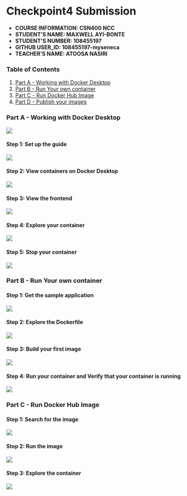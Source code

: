 # Checkpoint4 Submission

- **COURSE INFORMATION: CSN400 NCC**
- **STUDENT’S NAME: MAXWELL AYI-BONTE**
- **STUDENT'S NUMBER: 108455197** 
- **GITHUB USER_ID: 108455197-myseneca**
- **TEACHER’S NAME: ATOOSA NASIRI**

### Table of Contents
1. [Part A - Working with Docker Desktop](#header1)
2. [Part B - Run Your own container](#header2)
3. [Part C - Run Docker Hub Image](#header3)
4. [Part D - Publish your images](#header4)

### Part A - Working with Docker Desktop

<img src="https://raw.githubusercontent.com/108455197-myseneca/CSN400-Capstone/main/Checkpoint4/CP4-PART%20A.1.JPG">

#### Step 1: Set up the guide

<img src="https://raw.githubusercontent.com/108455197-myseneca/CSN400-Capstone/main/Checkpoint4/CP4-PART%20A.2.JPG">

#### Step 2: View containers on Docker Desktop

<img src="https://raw.githubusercontent.com/108455197-myseneca/CSN400-Capstone/main/Checkpoint4/CP4-PART%20A.3.JPG">

#### Step 3: View the frontend

<img src="https://raw.githubusercontent.com/108455197-myseneca/CSN400-Capstone/main/Checkpoint4/CP4-PART%20A.4.JPG">

#### Step 4: Explore your container

<img src="https://raw.githubusercontent.com/108455197-myseneca/CSN400-Capstone/main/Checkpoint4/CP4-PART%20A.5.JPG">

#### Step 5: Stop your container

<img src="https://raw.githubusercontent.com/108455197-myseneca/CSN400-Capstone/main/Checkpoint4/CP4-PART%20A.6.JPG">

### Part B - Run Your own container
#### Step 1: Get the sample application

<img src="https://raw.githubusercontent.com/108455197-myseneca/CSN400-Capstone/main/Checkpoint4/CP4-PART%20B.1.JPG">

#### Step 2: Explore the Dockerfile

<img src="https://raw.githubusercontent.com/108455197-myseneca/CSN400-Capstone/main/Checkpoint4/CP4-PART%20B.2.JPG">

#### Step 3: Build your first image

<img src="https://raw.githubusercontent.com/108455197-myseneca/CSN400-Capstone/main/Checkpoint4/CP4-PART%20B.3.JPG">

#### Step 4: Run your container and Verify that your container is running

<img src="https://raw.githubusercontent.com/108455197-myseneca/CSN400-Capstone/main/Checkpoint4/CP4-PART%20B.4.JPG">

### Part C - Run Docker Hub Image
#### Step 1: Search for the image

<img src="https://raw.githubusercontent.com/108455197-myseneca/CSN400-Capstone/main/Checkpoint4/CP4-PART%20C.1.JPG">

#### Step 2: Run the image

<img src="https://raw.githubusercontent.com/108455197-myseneca/CSN400-Capstone/main/Checkpoint4/CP4-PART%20C.2.JPG">

#### Step 3: Explore the container

<img src="https://raw.githubusercontent.com/108455197-myseneca/CSN400-Capstone/main/Checkpoint4/CP4-PART%20C.3.JPG">
